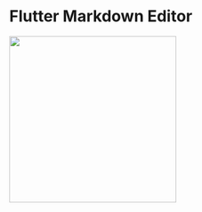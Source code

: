 # Flutter Markdown Editor 

<img src="https://github.com/theiskaa/markdown_editor/blob/main/overview/3.gif" width="300"> 
<!--
<img 
src="https://github.com/theiskaa/markdown_editor/blob/main/overview/1.png" width="250"> <img 
src="https://github.com/theiskaa/markdown_editor/blob/main/overview/2.png" width="250"> 
-->
